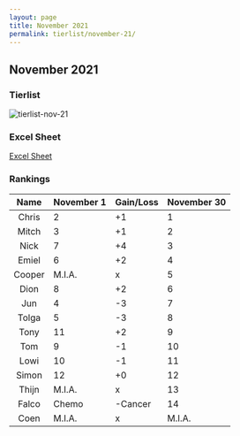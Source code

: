 ```yaml
---
layout: page
title: November 2021
permalink: tierlist/november-21/
---
```


## **November 2021**

### Tierlist
![tierlist-nov-21](../images/2021/toxicity-nov-21.png)

### Excel Sheet
[Excel Sheet](https://docs.google.com/spreadsheets/d/1Ce520IyJMybWWc20tF7vexOxxB6HrJR1/edit#gid=551464434)

### Rankings

| Name | November 1 | Gain/Loss | November 30
|:--------:|--------|-----|--------|
| Chris | 2 | +1 | 1
| Mitch | 3 | +1 | 2
| Nick | 7 | +4 | 3
| Emiel | 6 | +2 | 4
| Cooper | M.I.A. | x | 5
| Dion | 8 | +2 | 6
| Jun | 4 | -3 | 7
| Tolga | 5 | -3 | 8
| Tony | 11 | +2 | 9
| Tom | 9 | -1 | 10
| Lowi | 10 | -1 | 11
| Simon | 12 | +0 | 12
| Thijn | M.I.A. | x | 13
| Falco | Chemo | -Cancer | 14
| Coen | M.I.A. | x | M.I.A.

